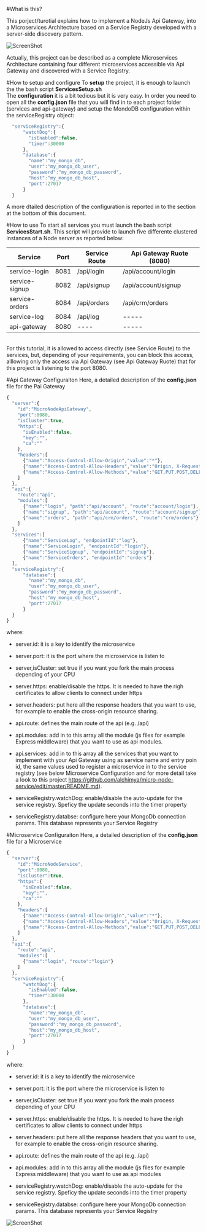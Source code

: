 
#What is this?

This porject/turotial explains how to implement a NodeJs Api Gateway, into a Microservices Architecture based on a Service Registry developed with a server-side discovery pattern.

![ScreenShot](https://raw.github.com/alchimya/micro-node-api-gateway/master/Microservices_Architecture.png)

Actually, this project can be described as a complete Microservices Architecture containing four different microservices accessible via Api Gateway and discovered with a  Service Registry.

#How to setup and configure
To <b>setup</b> the project, it is enough to launch the the bash script <b/>ServicesSetup.sh</b>
<br/>
The <b>configuration</b> it is a bit tedious but it is very easy. In order you need to open all the <b>config.json</b> file that you will find in to each project folder (services and api-gateway) and setup the MondoDB configuration within the serviceRegistry object:

```javascript
  "serviceRegistry":{
      "watchDog":{
        "isEnabled":false,
        "timer":30000
      },
      "database":{
        "name":"my_mongo_db",
        "user":"my_mongo_db_user",
        "password":"my_mongo_db_password",
        "host":"my_mongo_db_host",
        "port":27017
      }
  }
```
A more dtailed description of the configuration is reported in to the section at the bottom of this document.

#How to use
To start all services you must launch the bash script <b>ServicesStart.sh</b>. This script will provide to launch five differente clustered instances of a Node server as reported below:
<br/>

Service         |Port 	     | Service Route | Api Gateway Ruote (8080)
----------------|------------|---------------|-------------------------
service-login		|	8081	     | /api/login	   | /api/account/login   
service-signup  |	8082	     | /api/signup	 | /api/account/signup         	      
service-orders	|	8084	     | /api/orders	 | /api/crm/orders    	      
service-log		  |	8084	     | /api/log	     |	     ----- 
api-gateway		  |	8080	     |   ----	       |	     ----- 

<br/>
For this tutorial, it is allowed to access directly (see Service Route) to the services, but, depending of your requirements, you can block this access, alllowing only the access via Api Gateway (see Api Gateway Ruote) that for this project is listening to the port 8080.

#Api Gateway Configuraiton 
Here, a detailed description of the <b>config.json</b> file for the Pai Gateway
```javascript
{
  "server":{
    "id":"MicroNodeApiGateway",
    "port":8080,
    "isCluster":true,
    "https":{
      "isEnabled":false,
      "key":"",
      "ca":""
    },
    "headers":[
      {"name":"Access-Control-Allow-Origin","value":"*"},
      {"name":"Access-Control-Allow-Headers","value":"Origin, X-Requested-With, Content-Type, Accept"},
      {"name":"Access-Control-Allow-Methods","value":"GET,PUT,POST,DELETE,OPTIONS"}
    ]
  },
  "api":{
    "route":"api",
    "modules":[
      {"name":"login", "path":"api/account", "route":"account/login"},
      {"name":"signup", "path":"api/account", "route":"account/signup"},
      {"name":"orders", "path":"api/crm/orders", "route":"crm/orders"}
    ]
  },
  "services":[
      {"name":"ServiceLog", "endpointId":"log"},
      {"name":"ServiceLogin", "endpointId":"login"},
      {"name":"ServiceSignup", "endpointId":"signup"},
      {"name":"ServiceOrders", "endpointId":"orders"}
  ],
  "serviceRegistry":{
      "database":{
        "name":"my_mongo_db",
        "user":"my_mongo_db_user",
        "password":"my_mongo_db_password",
        "host":"my_mongo_db_host",
        "port":27017
      }
  }
}
```
where:
- server.id: it is a key to identify the microservice
- server.port: it is the port where the microservice is listen to
- server,isCluster: set true if you want you fork the main process depending of your CPU
- server.https: enable/disable the https. It is needed to have the righ certificates to allow clients to connect under https
- server.headers: put here all the response headers that you want to use, for example to enable the cross-origin resource sharing.

- api.route: defines the main route of the api (e.g. /api)
- api.modules: add in to this array all the module (js files for example Express middleware) that you want to use as api modules.
- api.services: add in to this array all the services that you want to implement with your Api Gateway using as service name and entry poin id, the same values used to register a microservice in to the service registry (see below Microservice Configuration and for more detail take a look to this project https://github.com/alchimya/micro-node-service/edit/master/README.md).

- serviceRegistry.watchDog: enable/disable the auto-update for the service registry. Speficy the update seconds into the timer property
- serviceRegistry.databse: configure here your MongoDb connection params. This database represents your Service Registry



#Microservice Configuraiton 
Here, a detailed description of the <b>config.json</b> file for a Microservice
```javascript
{
  "server":{
    "id":"MicroNodeService",
    "port":8080,
    "isCluster":true,
    "https":{
      "isEnabled":false,
      "key":"",
      "ca":""
    },
    "headers":[
      {"name":"Access-Control-Allow-Origin","value":"*"},
      {"name":"Access-Control-Allow-Headers","value":"Origin, X-Requested-With, Content-Type, Accept"},
      {"name":"Access-Control-Allow-Methods","value":"GET,PUT,POST,DELETE,OPTIONS"}
    ]
  },
  "api":{
    "route":"api",
    "modules":[
      {"name":"login", "route":"login"}
    ]
  },
  "serviceRegistry":{
      "watchDog":{
        "isEnabled":false,
        "timer":30000
      },
      "database":{
        "name":"my_mongo_db",
        "user":"my_mongo_db_user",
        "password":"my_mongo_db_password",
        "host":"my_mongo_db_host",
        "port":27017
      }
  }
}
```
where:
- server.id: it is a key to identify the microservice
- server.port: it is the port where the microservice is listen to
- server,isCluster: set true if you want you fork the main process depending of your CPU
- server.https: enable/disable the https. It is needed to have the righ certificates to allow clients to connect under https
- server.headers: put here all the response headers that you want to use, for example to enable the cross-origin resource sharing.

- api.route: defines the main route of the api (e.g. /api)
- api.modules: add in to this array all the module (js files for example Express middleware) that you want to use as api modules

- serviceRegistry.watchDog: enable/disable the auto-update for the service registry. Speficy the update seconds into the timer property
- serviceRegistry.databse: configure here your MongoDb connection params. This database represents your Service Registry


![ScreenShot](https://raw.github.com/alchimya/micro-node-api-gateway/master/micro-node-api-gateway.gif)

